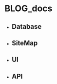 <h1> BLOG_docs </h1>
<ul>
  <li>
    <h2>Database</h2>
  </li>
  <li>
    <h2>SiteMap</h2>
  </li>
   <li>
    <h2>UI</h2>
  </li>
   <li>
    <h2>API</h2>
  </li>
</ul>

